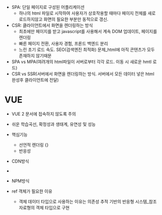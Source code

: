 - SPA: 단일 페이지로 구성된 어플리케이션
  - 하나의 html 파일로 시작하여 사용자가 상호작용할 때마다 페이지 전체를 새로 로드하지않고 화면의 필요한 부분만 동적으로 갱신.
- CSR: 클라이언트에서 화면을 렌더링하는 방식  
  - 최초에만 페이지를 받고 javascript를 사용해서 계속 DOM 업데이트, 페이지를 렌더링
  - 빠른 페이지 전환, 사용자 경험, 프론드 백엔드 분리
  - 느린 초기 로드 속도. SEO(검색엔진 최적화) 문제_html에 아직 콘텐츠가 모두 존재하지 않기때문
- SPA vs MPA(여려개의 html파일이 서버로부터 각각 로드. 이동 시 새로운 hmtl 로드)
- CSR vs SSR(서버에서 화면을 렌더링하는 방식. 서버에서 모든 데이터 넣은 html 완성후 클라이언트에 전달)

# VUE
- VUE 2 문서에 접속하지 않도록 주의
- 쉬운 학습곡선, 확정성과 생태계, 유연성 및 성능
- 핵심기능
  - 선언적 렌더링 {}
  - 반응성
- CDN방식
- 
- NPM방식

- ref 객체가 필요한 이유
  - 객체 데이터 타입으로 사용하는 이유는  의존성 추적 기반의 반응형 시스템_참조 자료형의 객체 타입으로 구현